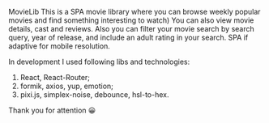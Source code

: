 MovieLib
This is a SPA movie library where you can browse weekly popular movies and find something interesting to watch)
You can also view movie details, cast and reviews.
Also you can filter your movie search by search query, year of release, and include an adult rating in your search.
SPA if adaptive for mobile resolution. 

In development I used following libs and technologies:
1. React, React-Router;
2. formik, axios, yup, emotion;
3. pixi.js, simplex-noise, debounce, hsl-to-hex.

Thank you for attention 😀 
